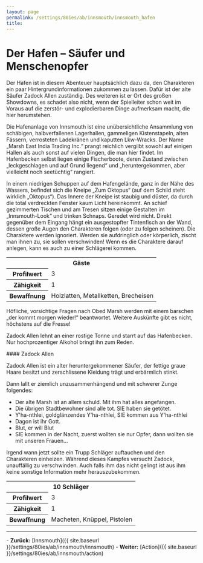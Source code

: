 ```yaml
---
layout: page
permalink: /settings/80ies/ab/innsmouth/innsmouth_hafen
title: 
---
```


# Der Hafen &ndash; Säufer und Menschenopfer

Der Hafen ist in diesem Abenteuer hauptsächlich dazu da, den Charakteren ein paar Hintergrundinformationen zukommen zu lassen. Dafür ist der alte Säufer Zadock Allen zuständig. Des weiteren ist er Ort des großen Showdowns, es schadet also nicht, wenn der Spielleiter schon weit im Voraus auf die zerstör- und explodierbaren Dinge aufmerksam macht, die hier herumstehen.

Die Hafenanlage von Innsmouth ist eine unübersichtliche Ansammlung von schäbigen, halbverfallenen Lagerhallen, gammeligen Kistenstapeln, alten Fässern, verrosteten Ladekränen und kaputten Lkw-Wracks. Der Name &bdquo;Marsh East India Trading Inc.&ldquo; prangt reichlich vergilbt sowohl auf einigen Hallen als auch sonst auf vielen Dingen, die man hier findet. Im Hafenbecken selbst liegen einige Fischerboote, deren Zustand zwischen &bdquo;leckgeschlagen und auf Grund liegend&ldquo; und &bdquo;heruntergekommen, aber vielleicht noch seetüchtig&ldquo; rangiert.

In einem niedrigen Schuppen auf dem Hafengelände, ganz in der Nähe des Wassers, befindet sich die Kneipe &bdquo;Zum Oktopus&ldquo; (auf dem Schild steht wirklich &bdquo;Oktopus&ldquo;). Das Innere der Kneipe ist staubig und düster, da durch die total verdreckten Fenster kaum Licht hereinkommt. An schief gezimmerten Tischen und am Tresen sitzen einige Gestalten im &bdquo;Innsmouth-Look&ldquo; und trinken Schnaps. Geredet wird nicht. Direkt gegenüber dem Eingang hängt ein ausgestopfter Tintenfisch an der Wand, dessen große Augen den Charakteren folgen (oder zu folgen scheinen). Die Charaktere werden ignoriert. Werden sie aufdringlich oder körperlich, zischt man ihnen zu, sie sollen verschwinden! Wenn es die Charaktere darauf anlegen, kann es auch zu einer Schlägerei kommen.

<table>
<tbody>
<tr><th colspan="2">Gäste</th></tr>
<tr><th>Profilwert</th><td>3</td></tr>
<tr><th>Zähigkeit</th><td>1</td></tr>
<tr><th>Bewaffnung</th><td>Holzlatten, Metallketten, Brecheisen</td></tr>
</tbody>
</table>
Höfliche, vorsichtige Fragen nach Obed Marsh werden mit einem barschen &bdquo;der kommt morgen wieder!&ldquo; beantwortet. Weitere Auskünfte gibt es nicht, höchstens auf die Fresse!

Zadock Allen lehnt an einer rostige Tonne und starrt auf das Hafenbecken. Nur hochprozentiger Alkohol bringt ihn zum Reden.

<div class="hinweis">
#### Zadock Allen

Zadock Allen ist ein alter heruntergekommener Säufer, der fettige graue Haare besitzt und zerschlissene Kleidung trägt und erbärmlich stinkt.

</div>
Dann lallt er ziemlich unzusammenhängend und mit schwerer Zunge folgendes:

- Der alte Marsh ist an allem schuld. Mit ihm hat alles angefangen.
- Die übrigen Stadtbewohner sind alle tot. SIE haben sie getötet.
- Y&#39;ha-nthlei, goldglänzendes Y&#39;ha-nthlei, SIE kommen aus Y&#39;ha-nthlei
- Dagon ist ihr Gott.
- Blut, er will Blut
- SIE kommen in der Nacht, zuerst wollten sie nur Opfer, dann wollten sie mit unseren Frauen...

Irgend wann jetzt sollte ein Trupp Schläger auftauchen und den Charakteren einheizen. Während dieses Kampfes versucht Zadock, unauffällig zu verschwinden. Auch falls ihm das nicht gelingt ist aus ihm keine sonstige Information mehr herauszubekommen.

<table>
<tbody>
<tr><th colspan="2">10 Schläger</th></tr>
<tr><th>Profilwert</th><td>3</td></tr>
<tr><th>Zähigkeit</th><td>1</td></tr>
<tr><th>Bewaffnung</th><td>Macheten, Knüppel, Pistolen</td></tr>
</tbody>
</table>

<hr/>
- <strong>Zurück:</strong> [Innsmouth]({{ site.baseurl }}/settings/80ies/ab/innsmouth/innsmouth)
- <strong>Weiter:</strong> [Action]({{ site.baseurl }}/settings/80ies/ab/innsmouth/action)

